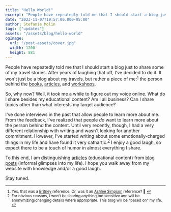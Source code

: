 ```yaml
---
title: "Hello World!"
excerpt: "People have repeatedly told me that I should start a blog just to share some of my travel stories. After years of laughing that off, I've decided to do it. It won't just be a blog about my travels, but rather a piece of me: the person behind the books, articles, and workshops. So, why now? You'll have to read this blog post to find out."
date: "2023-11-07T19:57:00.000-05:00"
author: Stefanie Molin
tags: ["updates"]
assets: "/assets/blog/hello-world"
ogImage:
  url: "/post-assets/cover.jpg"
  width: 1200
  height: 881
---
```


People have repeatedly told me that I should start a blog just to share some of my travel stories. After years of laughing that off, I've decided to do it. It won't just be a blog about my travels, but rather a piece of me:<sup id="footnote-1"><a href="#footnotes">1</a></sup> the person behind the [books](/books/), [articles](/articles/), and [workshops](/workshops/).

So, why now? Well, it took me a while to figure out my voice online. What do I share besides my educational content? Am I all business? Can I share topics other than what interests my target audience?

I've done interviews in the past that allow people to learn more about me. From the feedback, I've realized that people *do* want to learn more about the person behind the content. Until very recently, though, I had a very different relationship with writing and wasn't looking for another commitment. However, I've started writing about some emotionally-charged things in my life and have found it very cathartic.<sup id="footnote-2"><a href="#footnotes">2</a></sup> I enjoy a good laugh, so expect there to be a touch of humor in almost everything I share.

To this end, I am distinguishing [articles](/articles/) (educational content) from [blog posts](/blog/) (informal glimpses into my life). I hope you walk away from my website with knowledge and/or a good laugh.

Stay tuned.

<small class="leading-snug" id="footnotes">
<hr class="w-1/2" />

1. Yes, that was a [Britney](https://www.youtube.com/watch?v=u4FF6MpcsRw) reference. Or, was it an [Ashlee Simpson](https://www.youtube.com/watch?v=WJCsyLUCSXI) reference? 🤔 <a href="#footnote-1">↩</a>
2. For obvious reasons, I won't be sharing anything too sensitive and will be anonymizing/changing details where appropriate. This blog will be "based on" my life. <a href="#footnote-2">↩</a>

</small>
